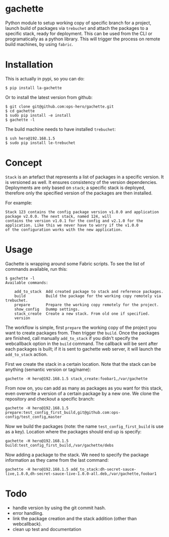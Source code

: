 gachette
========


Python module to setup working copy of specific branch for a project, launch build of packages via `trebuchet` and attach the packages to a specific stack, ready for deployment. This can be used from the CLI or programatically as a python library.
This will trigger the process on remote build machines, by using `fabric`.

Installation
============

This is actually in pypi, so you can do:

    $ pip install la-gachette

Or to install the latest version from github:

    $ git clone git@github.com:ops-hero/gachette.git
    $ cd gachette
    $ sudo pip install -e install
    $ gachette -l

The build machine needs to have installed `trebuchet`:

    $ ssh hero@192.168.1.5
    $ sudo pip install le-trebuchet

Concept
=======

`Stack` is an artefact that represents a list of packages in a specific version. It is versioned as well. It ensures
consistency of the version dependencies. Deployments are only based on `stack`; a specific stack is deployed, therefore
only the specified version of the packages are then installed. 

For example:

    Stack 123 contains the config package version v1.0.0 and application package v2.0.0. The next stack, named 124, will
    contains the version v1.0.1 for the config and v2.1.0 for the application. Like this we never have to worry if the v1.0.0
    of the configuration works with the new application.

Usage
=====
Gachette is wrapping around some Fabric scripts. To see the list of commands available, run this:

    $ gachette -l
    Available commands:

        add_to_stack  Add created package to stack and reference packages.
        build         Build the package for the working copy remotely via trebuchet.
        prepare       Prepare the working copy remotely for the project.
        show_config   Dummp settings.
        stack_create  Create a new stack. From old one if specified.
        version

The workflow is simple, first `prepare` the working copy of the project you want to create packages from.
Then trigger the `build`. Once the packages are finished, call manually `add_to_stack` if you didn't specify
the webcallback option in the `build` command. The callback will be sent after each packages is built; if it is sent
to gachette web server, it will launch the `add_to_stack` action.

First we create the stack in a certain location. Note that the stack can be anything (semantic version or tag/name):

    gachette -H hero@192.168.1.5 stack_create:foobar1,/var/gachette

From now on, you can add as many as packages as you want for this stack, even overwrite a version of a certain package
by a new one.
We clone the repository and checkout a specific branch:

    gachette -H hero@192.168.1.5 prepare:test_config_first_build,git@github.com:ops-config/test_config,master

Now we build the packages (note: the name `test_config_first_build` is use as a key). Location where the packages should end up is specify:

    gachette -H hero@192.168.1.5 build:test_config_first_build,/var/gachette/debs

Now adding a package to the stack. We need to specify the package information as they came from the last command:

    gachette -H hero@192.168.1.5 add_to_stack:dh-secret-sauce-live,1.0.0,dh-secret-sauce-live-1.0.0-all.deb,/var/gachette,foobar1


Todo
====
* handle version by using the git commit hash.
* error handling.
* link the package creation and the stack addition (other than webcallback).
* clean up test and documentation